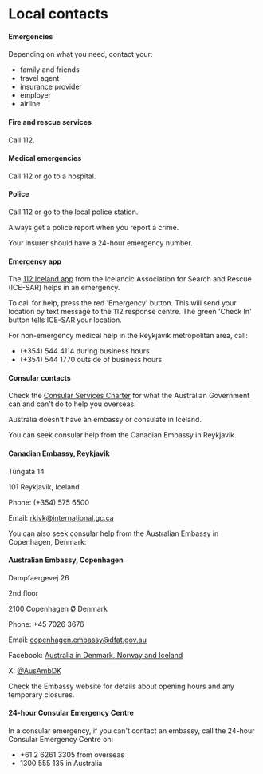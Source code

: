 # Local contacts

#### Emergencies

Depending on what you need, contact your:

* family and friends
* travel agent
* insurance provider
* employer
* airline

#### Fire and rescue services

Call 112.

#### Medical emergencies

Call 112 or go to a hospital.

#### Police

Call 112 or go to the local police station.

Always get a police report when you report a crime.

Your insurer should have a 24-hour emergency number.

#### Emergency app

The [112 Iceland app](https://safetravel.is/112-iceland-app) from the Icelandic Association for Search and Rescue (ICE-SAR) helps in an emergency.

To call for help, press the red 'Emergency' button. This will send your location by text message to the 112 response centre. The green 'Check In' button tells ICE-SAR your location.

For non-emergency medical help in the Reykjavik metropolitan area, call:

* (+354) 544 4114 during business hours
* (+354) 544 1770 outside of business hours

#### Consular contacts

Check the [Consular Services Charter](/consular-services/consular-services-charter "Consular Services Charter") for what the Australian Government can and can't do to help you overseas.

Australia doesn't have an embassy or consulate in Iceland.

You can seek consular help from the Canadian Embassy in Reykjavik.

#### Canadian Embassy, Reykjavik

Túngata 14

101 Reykjavik, Iceland

Phone: (+354) 575 6500

Email: [rkjvk@international.gc.ca](mailto:rkjvk@international.gc.ca)

You can also seek consular help from the Australian Embassy in Copenhagen, Denmark:

#### Australian Embassy, Copenhagen

Dampfaergevej 26

2nd floor

2100 Copenhagen Ø Denmark

Phone: +45 7026 3676

Email: [copenhagen.embassy@dfat.gov.au](mailto:copenhagen.embassy@dfat.gov.au)

Facebook: [Australia in Denmark, Norway and Iceland](https://www.facebook.com/AustraliaInDenmarkNorwayIceland/?ref=hl)

X: [@AusAmbDK](https://twitter.com/ausambdk)

Check the Embassy website for details about opening hours and any temporary closures.

#### 24-hour Consular Emergency Centre

In a consular emergency, if you can't contact an embassy, call the 24-hour Consular Emergency Centre on:

* +61 2 6261 3305 from overseas
* 1300 555 135 in Australia